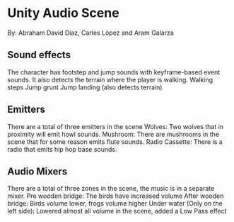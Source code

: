 # Unity Audio Scene
By: Abraham David Díaz, Carles López and Aram Galarza

## Sound effects
The character has footstep and jump sounds with keyframe-based event sounds. It also detects the terrain where the player is walking.
Walking steps
Jump grunt
Jump landing (also detects terrain)

## Emitters
There are a total of three emitters in the scene
Wolves: Two wolves that in proximity will emit howl sounds.
Mushroom: There are mushrooms in the scene that for some reason emits flute sounds.
Radio Cassette: There is a radio that emits hip hop base sounds.

## Audio Mixers
There are a total of three zones in the scene, the music is in a separate mixer.
Pre wooden bridge: The birds have increased volume
After wooden bridge: Birds volume lower, frogs volume higher
Under water (Only on the left side): Lowered almost all volume in the scene, added a Low Pass effect


